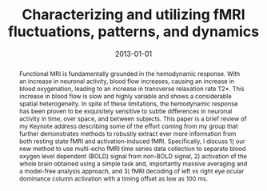 ---
title: "Characterizing and utilizing fMRI fluctuations, patterns, and dynamics"
date: 2013-01-01
authors_string: Peter Bandettini, P. Kundu, J. Gonzalez-Castillo, M. Misaki, P. Guillod
authors:
   - Peter Bandettini
   - P. Kundu
   - J. Gonzalez-Castillo
   - M. Misaki
   - P. Guillod
author_ids:
   - peter_bandettini
   - prantik_kundu
   - javier_gonzalez-castillo
   - misaya_misaki
   - paul_guillod
journal: 'SPIE Proceedings Medical Imaging'
volume: 
issue: 
pages: 
book_title: ''
publisher: ''
abstract: "<p>Functional MRI is fundamentally grounded in the hemodynamic response. With an increase in neuronal activity, blood flow increases, causing an increase in blood oxygenation, leading to an increase in transverse relaxation rate T2*. This increase in blood flow is slow and highly variable and shows a considerable spatial heterogeneity. In spite of these limitations, the hemodynamic response has been proven to be exquisitely sensitive to subtle differences in neuronal activity in time, over space, and between subjects. This paper is a brief review of my Keynote address describing some of the effort coming from my group that further demonstrates methods to robustly extract ever more information from both resting state fMRI and activation-induced fMRI. Specifically, I discuss 1) our new method to use multi-echo fMRI time series data collection to separate blood oxygen level dependent (BOLD) signal from non-BOLD signal, 2) activation of the whole brain obtained using a simple task and, importantly massive averaging and a model-free analysis approach, and 3) fMRI decoding of left vs right eye ocular dominance column activation with a timing offset as low as 100 ms.</p>"
project_id: 
paper_url: 
doi: 10.1117/12.2012737
data_loc: ''
code_loc: ''
file: '/assets/publications//assets/publications/'
file_name: '/assets/publications/'
type: journal_article
pub_str: ' (2013) SPIE Proceedings Medical Imaging '
layout: publication 
---